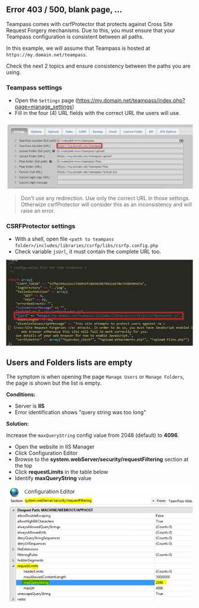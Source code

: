 ## Error 403 / 500, blank page, ...

Teampass comes with csrfProtector that protects against Cross Site Request Forgery mechanisms. Due to this, you must ensure that your Teampass configuration is consistent between all paths.

In this example, we will assume that Teampass is hosted at `https://my.domain.net/teampass`.

Check the next 2 topics and ensure consistency between the paths you are using.

### Teampass settings

* Open the `Settings` page (https://my.domain.net/teampass/index.php?page=manage_settings)
* Fill in the four (4) URL fields with the correct URL the users will use.

![Screenshot](img/error-1.png)

> Don't use any redirection. Use only the correct URL in those settings. Otherwize csrfProtector will consider this as an inconsistency and will raise an error.

### CSRFProtector settings

* With a shell, open file `<path to teampass folder>/includes/libraries/csrfp/libs/csrfp.config.php`
* Check variable `jsUrl`, it must contain the complete URL too.

![Screenshot](img/error-2.png)

## Users and Folders lists are empty

The symptom is when opening the page `Manage Users` or `Manage Folders`, the page is shown but the list is empty.

**Conditions:**

* Server is **IIS**
* Error identification shows "query string was too long"

**Solution:**

Increase the `maxQueryString` config value from 2048 (default) to **4096**. 

* Open the website in IIS Manager
* Click Configuration Editor
* Browse to the **system.webServer/security/requestFiltering** section at the top
* Click **requestLimits** in the table below
* Identify **maxQueryString** value

![Screenshot](img/error-3.png)

